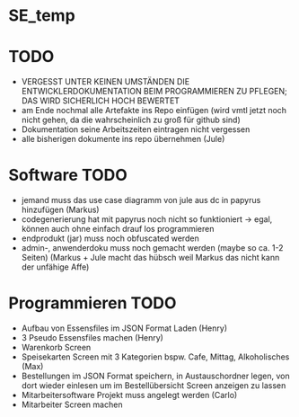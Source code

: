 # SE_temp

# TODO
- VERGESST UNTER KEINEN UMSTÄNDEN DIE ENTWICKLERDOKUMENTATION BEIM PROGRAMMIEREN ZU PFLEGEN; DAS WIRD SICHERLICH HOCH BEWERTET
- am Ende nochmal alle Artefakte ins Repo einfügen (wird vmtl jetzt noch nicht  gehen, da die wahrscheinlich zu groß für github sind)
- Dokumentation seine Arbeitszeiten eintragen nicht vergessen
- alle bisherigen dokumente ins repo übernehmen (Jule)

# Software TODO
- jemand muss das use case diagramm von jule aus dc in papyrus hinzufügen (Markus)
- codegenerierung hat mit papyrus noch nicht so funktioniert -> egal, können auch ohne einfach drauf los programmieren
- endprodukt (jar) muss noch obfuscated werden
- admin-, anwenderdoku muss noch gemacht werden (maybe so ca. 1-2 Seiten) (Markus + Jule macht das hübsch weil Markus das nicht kann der unfähige Affe)


# Programmieren TODO
- Aufbau von Essensfiles im JSON Format Laden (Henry)
- 3 Pseudo Essensfiles machen (Henry)
- Warenkorb Screen
- Speisekarten Screen mit 3 Kategorien bspw. Cafe, Mittag, Alkoholisches (Max)
- Bestellungen im JSON Format speichern, in Austauschordner legen, von dort wieder einlesen um im Bestellübersicht Screen anzeigen zu lassen
- Mitarbeitersoftware Projekt muss angelegt werden (Carlo)
- Mitarbeiter Screen machen
